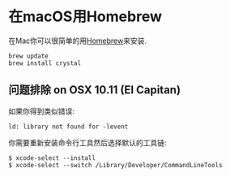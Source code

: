# 在macOS用Homebrew

在Mac你可以很简单的用[Homebrew](http://brew.sh/)来安装.

```
brew update
brew install crystal
```

## 问题排除 on OSX 10.11 (El Capitan)

如果你得到类似错误:

```
ld: library not found for -levent
```

你需要重新安装命令行工具然后选择默认的工具链:

```
$ xcode-select --install
$ xcode-select --switch /Library/Developer/CommandLineTools
```
